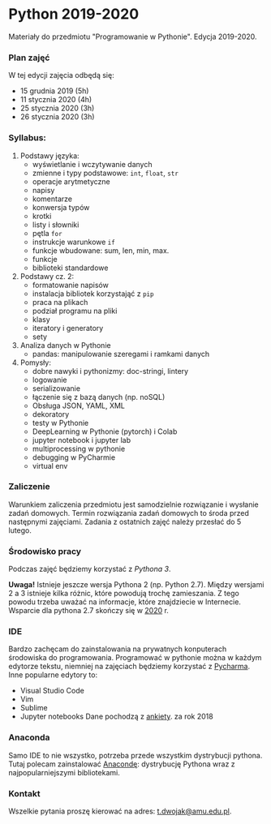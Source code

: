 # Python 2019-2020

Materiały do przedmiotu "Programowanie w Pythonie". Edycja 2019-2020.

### Plan zajęć
W tej edycji zajęcia odbędą się:
  - 15 grudnia 2019 (5h)
  - 11 stycznia 2020 (4h)
  - 25 stycznia 2020 (3h)
  - 26 stycznia 2020 (3h)

### Syllabus:
  1. Podstawy języka:
     - wyświetlanie i wczytywanie danych
     - zmienne i typy podstawowe: `int`, `float`, `str`
     - operacje arytmetyczne
     - napisy
     - komentarze
     - konwersja typów
     - krotki
     - listy i słowniki
     - pętla `for`
     - instrukcje warunkowe `if`
     - funkcje wbudowane: sum, len, min, max.
     - funkcje
     - biblioteki standardowe
  2. Podstawy cz. 2:
     - formatowanie napisów
     - instalacja bibliotek korzystająć z `pip`
     - praca na plikach
     - podział programu na pliki
     - klasy
     - iteratory i generatory
     - sety
  3. Analiza danych w Pythonie
     - pandas: manipulowanie szeregami i ramkami danych
  4. Pomysły:
     - dobre nawyki i pythonizmy: doc-stringi, lintery
     - logowanie
     - serializowanie
     - łączenie się z bazą danych (np. noSQL)
     - Obsługa JSON, YAML, XML
     - dekoratory
     - testy w Pythonie
     - DeepLearning w Pythonie (pytorch) i Colab
     - jupyter notebook i jupyter lab
     - multiprocessing w pythonie
     - debugging w PyCharmie
     - virtual env


### Zaliczenie

Warunkiem zaliczenia przedmiotu jest samodzielnie rozwiązanie i wysłanie zadań domowych.
Termin rozwiązania zadań domowych to środa przed następnymi zajęciami. Zadania z ostatnich
zajęć należy przesłać do 5 lutego.

### Środowisko pracy
Podczas zajęć będziemy korzystać z *Pythona 3*.

**Uwaga!**
Istnieje jeszcze wersja Pythona 2 (np. Python 2.7). Między wersjami 2 a 3 istnieje kilka
różnic, które powodują trochę zamieszania. Z tego powodu trzeba uważać na informacje,
które znajdziecie w Internecie. Wsparcie dla pythona 2.7 skończy się w [2020](https://pythonclock.org/) r. 

### IDE
Bardzo zachęcam do zainstalowania na prywatnych konputerach środowiska do programowania.
Programować w pythonie można w każdym edytorze tekstu, niemniej na zajęciach będziemy
korzystać z [Pycharma](https://www.jetbrains.com/pycharm/). Inne popularne edytory to:
  - Visual Studio Code
  - Vim 
  - Sublime
  - Jupyter notebooks
 Dane pochodzą z [ankiety](https://www.jetbrains.com/research/python-developers-survey-2018/). za rok 2018
 
 ### Anaconda
 Samo IDE to nie wszystko, potrzeba przede wszystkim dystrybucji pythona. Tutaj polecam zainstalować
 [Anacondę](https://www.jetbrains.com/research/python-developers-survey-2018/): dystrybucję Pythona wraz z najpopularniejszymi bibliotekami.
  
 ### Kontakt
 Wszelkie pytania proszę kierować na adres: [t.dwojak@amu.edu.pl](). 
 
